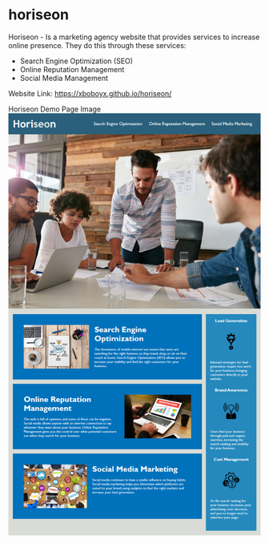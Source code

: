# horiseon
Horiseon - Is a marketing agency website that provides services to increase online presence. 
They do this through these services:
- Search Engine Optimization (SEO)
- Online Reputation Management
- Social Media Management

Website Link:
https://xboboyx.github.io/horiseon/

Horiseon Demo Page Image
![](assets/images/horiseon-demo-page.png)